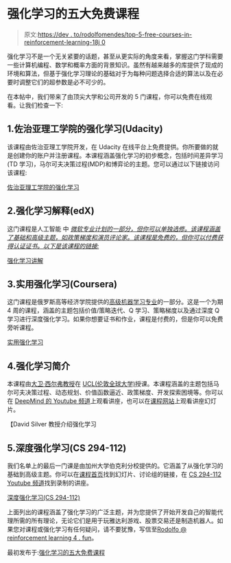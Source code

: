 # 强化学习的五大免费课程

> 原文:[https://dev . to/rodolfomendes/top-5-free-courses-in-reinforcement-learning-18j 0](https://dev.to/rodolfomendes/top-5-free-courses-in-reinforcement-learning-18j0)

强化学习不是一个无关紧要的话题，甚至从更实际的角度来看，掌握这门学科需要一些计算机编程、数学和概率方面的背景知识。虽然有越来越多的库提供了现成的环境和算法，但基于强化学习理论的基础对于为每种问题选择合适的算法以及在必要时调整它们的超参数是必不可少的。

在本帖中，我们带来了由顶尖大学和公司开发的 5 门课程，你可以免费在线观看。让我们检查一下:

## 1.佐治亚理工学院的强化学习(Udacity)

该课程由佐治亚理工学院开发，在 Udacity 在线平台上免费提供。你所要做的就是创建你的账户并注册课程。本课程涵盖强化学习的初步概念，包括时间差异学习(TD 学习)，马尔可夫决策过程(MDP)和博弈论的主题。您可以通过以下链接访问该课程:

[佐治亚理工学院的强化学习](https://www.udacity.com/course/reinforcement-learning--ud600)

## 2.强化学习解释(edX)

这门课程是人工智能 中 *[微软专业计划的一部分，但你可以单独选修。该课程涵盖了基础和高级主题，如政策梯度和演员评论家。该课程是免费的，但你可以付费获得认证证书。以下是该课程的链接:](https://www.edx.org/microsoft-professional-program-artificial-intelligence)*

[强化学习讲解](https://www.edx.org/course/reinforcement-learning-explained-5?source=aw&awc=6798_1545029170_761aa7fc0c2a4cf34e45480a8d6e9037)

## 3.实用强化学习(Coursera)

这门课程是俄罗斯高等经济学院提供的[高级机器学习专业](https://www.coursera.org/specializations/aml)的一部分。这是一个为期 4 周的课程，涵盖的主题包括价值/策略迭代、Q 学习、策略梯度以及通过深度 Q 学习进行深度强化学习。如果你想要证书和作业，课程是付费的，但是你可以免费旁听课程。

[实用强化学习](https://www.coursera.org/learn/practical-rl)

## 4.强化学习简介

本课程由[大卫·西尔弗教授](http://www0.cs.ucl.ac.uk/staff/d.silver/web/Home.html)在 [UCL(伦敦全球大学)](https://www.ucl.ac.uk/)授课。本课程涵盖的主题包括马尔可夫决策过程、动态规划、价值函数逼近、政策梯度、开发探索困境等。你可以在 [DeepMind 的 Youtube 频道](https://www.youtube.com/playlist?list=PLqYmG7hTraZDM-OYHWgPebj2MfCFzFObQ)上观看讲座，也可以在[课程网站](http://www0.cs.ucl.ac.uk/staff/d.silver/web/Teaching.html)上观看讲座幻灯片。

【David Silver 教授介绍强化学习

## 5.深度强化学习(CS 294-112)

我们名单上的最后一门课是由加州大学伯克利分校提供的。它涵盖了从强化学习的基础到高级主题。你可以在[课程首页](http://rail.eecs.berkeley.edu/deeprlcourse/)找到幻灯片、讨论组的链接，在 [CS 294-112 Youtube 频道](https://www.youtube.com/playlist?list=PLkFD6_40KJIxJMR-j5A1mkxK26gh_qg37)找到录制的讲座。

[深度强化学习(CS 294-112)](https://www.youtube.com/playlist?list=PLkFD6_40KJIxJMR-j5A1mkxK26gh_qg37)

上面列出的课程涵盖了强化学习的广泛主题，并为您提供了开始开发自己的智能代理所需的所有理论，无论它们是用于玩雅达利游戏、股票交易还是制造机器人。如果您对课程或强化学习有任何疑问，请不要犹豫，写信至[Rodolfo @ reinforcement learning 4 . fun](mailto:rodolfo@reinforcementlearning4.fun)。

最初发布于:[强化学习的五大免费课程](https://reinforcementlearning4.fun/2019/05/27/top-5-free-courses-in-reinforcement-learning/)